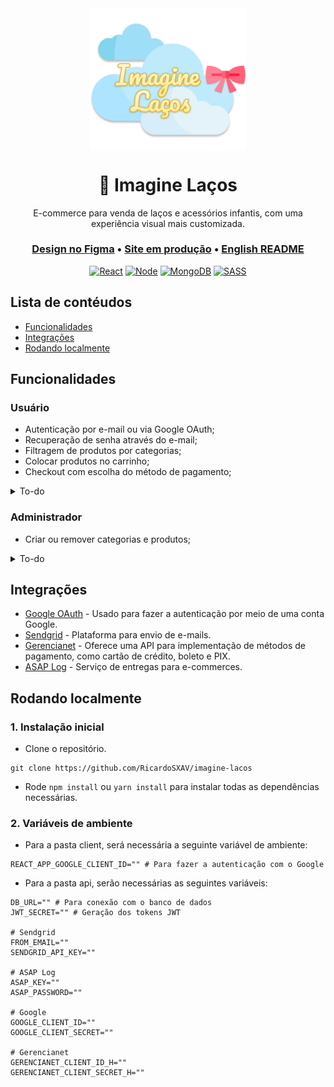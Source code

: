 <div align="center">
  <img src=".github/logo.png" width="250px" align="center"/>
</div>

<h1 align="center">
  🎀 Imagine Laços
</h1>

<p align="center">E-commerce para venda de laços e acessórios infantis, com uma experiência visual mais customizada.</p>

<h3 align="center">
  <a href="https://www.figma.com/file/EQarsX2XaixUfXgMY6gvTo/Imagine-La%C3%A7os?node-id=0%3A1">Design no Figma</a> •
  <a href="">Site em produção</a> •
  <a href=".github/README_en.md">English README</a>
</h3>

<div align="center">

  [![React](https://img.shields.io/badge/React-20232A?style=for-the-badge&logo=react&logoColor=61DAFB)](#)
  [![Node](https://img.shields.io/badge/Node.js-43853D?style=for-the-badge&logo=node.js&logoColor=white)](#)
  [![MongoDB](https://img.shields.io/badge/MongoDB-4EA94B?style=for-the-badge&logo=mongodb&logoColor=white)](#)
  [![SASS](https://img.shields.io/badge/Sass-CC6699?style=for-the-badge&logo=sass&logoColor=white)](#)
  
</div>

## Lista de contéudos
- [Funcionalidades](#Funcionalidades)
- [Integrações](#Integrações)
- [Rodando localmente](#Rodando-localmente)

<h2>Funcionalidades</h2>

<h3>Usuário</h3>

* Autenticação por e-mail ou via Google OAuth;
* Recuperação de senha através do e-mail;
* Filtragem de produtos por categorias;
* Colocar produtos no carrinho;
* Checkout com escolha do método de pagamento;
<details>
  <summary>To-do</summary>
  
  * Filtrar produtos por outros parâmetros;
  * Visualização de pedidos em andamento e pedidos anteriores;
</details>

<h3>Administrador</h3>

* Criar ou remover categorias e produtos;
<details>
  <summary>To-do</summary>
  
  * Visualização de pedidos e informações postais;
  * Listagem de usuários;
  * Página com estatísticas sobre vendas;
</details>

<h2>Integrações</h2>

* [Google OAuth](https://console.cloud.google.com) - Usado para fazer a autenticação por meio de uma conta Google.
* [Sendgrid](https://sendgrid.com) - Plataforma para envio de e-mails.
* [Gerencianet](https://gerencianet.com.br) - Oferece uma API para implementação de métodos de pagamento, como cartão de crédito, boleto e PIX.
* [ASAP Log](https://asaplog.com.br) - Serviço de entregas para e-commerces.

<h2>Rodando localmente</h2>

### 1. Instalação inicial
* Clone o repositório.
```
git clone https://github.com/RicardoSXAV/imagine-lacos
```
* Rode ```npm install``` ou ```yarn install``` para instalar todas as dependências necessárias.

### 2. Variáveis de ambiente

* Para a pasta client, será necessária a seguinte variável de ambiente:
```env
REACT_APP_GOOGLE_CLIENT_ID="" # Para fazer a autenticação com o Google
```
* Para a pasta api, serão necessárias as seguintes variáveis:
```env
DB_URL="" # Para conexão com o banco de dados
JWT_SECRET="" # Geração dos tokens JWT

# Sendgrid
FROM_EMAIL=""
SENDGRID_API_KEY=""

# ASAP Log
ASAP_KEY=""
ASAP_PASSWORD=""

# Google
GOOGLE_CLIENT_ID=""
GOOGLE_CLIENT_SECRET=""

# Gerencianet
GERENCIANET_CLIENT_ID_H=""
GERENCIANET_CLIENT_SECRET_H=""
```

